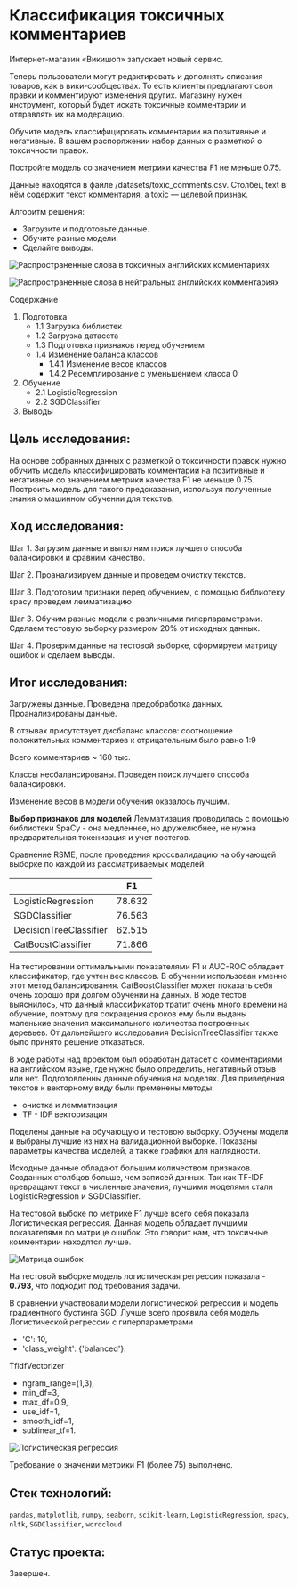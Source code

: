 # Классификация токсичных комментариев

Интернет-магазин «Викишоп» запускает новый сервис. 

Теперь пользователи могут редактировать и дополнять описания товаров, как в вики-сообществах. То есть клиенты предлагают свои правки и комментируют изменения других. Магазину нужен инструмент, который будет искать токсичные комментарии и отправлять их на модерацию. 

Обучите модель классифицировать комментарии на позитивные и негативные. В вашем распоряжении набор данных с разметкой о токсичности правок.

Постройте модель со значением метрики качества F1 не меньше 0.75. 

Данные находятся в файле /datasets/toxic_comments.csv. 
Столбец text в нём содержит текст комментария, а toxic — целевой признак.

Алгоритм решения:
- Загрузите и подготовьте данные.
- Обучите разные модели.
- Сделайте выводы.

![Распространенные слова в токсичных английских комментариях](https://github.com/vadimprimakov/Yandex_practicum_DS_Plus/blob/main/18_comments/18_toxic_comments.png)

![Распространенные слова в нейтральных английских комментариях](https://github.com/vadimprimakov/Yandex_practicum_DS_Plus/blob/main/18_comments/18_neutral_comments.png)

Содержание

1.  Подготовка
    - 1.1  Загрузка библиотек
    - 1.2  Загрузка датасета
    - 1.3  Подготовка признаков перед обучением
    - 1.4  Изменение баланса классов
        - 1.4.1  Изменение весов классов
        - 1.4.2  Ресемплирование с уменьшением класса 0
2.  Обучение
    - 2.1  LogisticRegression
    - 2.2  SGDClassifier
3.  Выводы


## Цель исследования:

На основе собранных данных с разметкой о токсичности правок нужно обучить модель классифицировать комментарии на позитивные и негативные со значением метрики качества F1 не меньше 0.75. Построить модель для такого предсказания, используя полученные знания о машинном обучении для текстов.


## Ход исследования:

Шаг 1. Загрузим данные и выполним поиск лучшего способа балансировки и сравним качество.

Шаг 2. Проанализируем данные и проведем очистку текстов.

Шаг 3. Подготовим признаки перед обучением, с помощью библиотеку spacy проведем лемматизацию

Шаг 3. Обучим разные модели с различными гиперпараметрами. Сделаем тестовую выборку размером 20% от исходных данных.

Шаг 4. Проверим данные на тестовой выборке, сформируем матрицу ошибок и сделаем выводы.



## Итог исследования:

Загружены данные. Проведена предобработка данных. Проанализированы данные.

В отзывах присутствует дисбаланс классов: соотношение положительных комментариев к отрицательным было равно 1:9

Всего комментариев ~ 160 тыс.

Классы несбалансированы. Проведен поиск лучшего способа балансировки.

Изменение весов в модели обучения оказалось лучшим.


**Выбор признаков для моделей**
Лемматизация проводилась с помощью библиотеки SpaCy - она медленнее, но дружелюбнее, не нужна предварительная токенизация и учет постегов. 

Cравнение RSME, после проведения кроссвалидацию на обучающей выборке по каждой из рассматриваемых моделей:

|   | F1 |
|--|--|
|LogisticRegression| 78.632 |
|SGDClassifier| 76.563 |
|DecisionTreeClassifier| 62.515 |
|CatBoostClassifier| 71.866 |

На тестировании оптимальными показателями F1 и AUC-ROC обладает классификатор, где учтен вес классов. В обучении использован именно этот метод балансирования.
CatBoostClassifier может показать себя очень хорошо при долгом обучении на данных. В ходе тестов выяснилось, что данный классификатор тратит очень много времени на обучение, поэтому для сокращения сроков ему были выданы маленькие значения максимального количества построенных деревьев. От дальнейшего исследования DecisionTreeClassifier также было принято решение отказаться.

В ходе работы над проектом был обработан датасет с комментариями на английском языке, где нужно было определить, негативный отзыв или нет.
Подготовленны данные обучения на моделях. Для приведения текстов к векторному виду были пременены методы:

- очистка и лемматизация
- TF - IDF векторизация

Поделены данные на обучающую и тестовою выборку.
Обучены модели и выбраны лучшие из них на валидационной выборке.
Показаны параметры качества моделей, а также графики для наглядности.

Исходные данные обладают большим количеством признаков. Созданных столбцов больше, чем записей данных. Так как TF-IDF превращают текст в численные значения, лучшими моделями стали LogisticRegression и SGDClassifier.

На тестовой выбоке по метрике F1 лучше всего себя показала Логистическая регрессия. Данная модель обладает лучшими показателями по матрице ошибок. Это говорит нам, что токсичные комментарии находятся лучше.

![Матрица ошибок](https://github.com/vadimprimakov/Yandex_practicum_DS_Plus/blob/main/18_comments/18_confusion_matrix.png)

На тестовой выборке модель логистическая регрессия показала - **0.793**, что подходит под требования задачи.

В сравнении участвовали модели логистической регрессии и модель градиентного бустинга SGD. Лучше всего проявила себя модель Логистической регрессии с гиперпараметрами

- 'C': 10, 
- 'class_weight': {'balanced'}.

TfidfVectorizer
- ngram_range=(1,3),
- min_df=3, 
- max_df=0.9,
- use_idf=1,
- smooth_idf=1,
- sublinear_tf=1.

![Логистическая регрессия](https://github.com/vadimprimakov/Yandex_practicum_DS_Plus/blob/main/18_comments/18_lr_model.png)

Требование о значении метрики F1 (более 75) выполнено.

## Стек технологий:

`pandas`, `matplotlib`, `numpy`, `seaborn`, `scikit-learn`, `LogisticRegression`, `spacy`, `nltk`, `SGDClassifier`, `wordcloud`

## Статус проекта:

Завершен.
